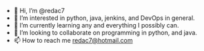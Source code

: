 - 👋 Hi, I’m @redac7
- 👀 I’m interested in python, java, jenkins, and DevOps in general.
- 🌱 I’m currently learning any and everything I possibly can.
- 💞️ I’m looking to collaborate on programming in python, and java.
- 📫 How to reach me redac7@hotmail.com

<!---
redac7/redac7 is a ✨ special ✨ repository because its `README.md` (this file) appears on your GitHub profile.
You can click the Preview link to take a look at your changes.
--->

